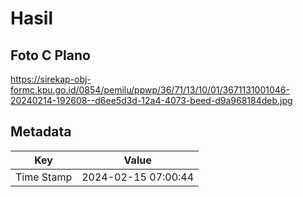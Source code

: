 # Hasil

## Foto C Plano

https://sirekap-obj-formc.kpu.go.id/0854/pemilu/ppwp/36/71/13/10/01/3671131001046-20240214-192608--d6ee5d3d-12a4-4073-beed-d9a968184deb.jpg


## Metadata

| Key        | Value               |
| ---------- | ------------------- |
| Time Stamp | 2024-02-15 07:00:44 |



